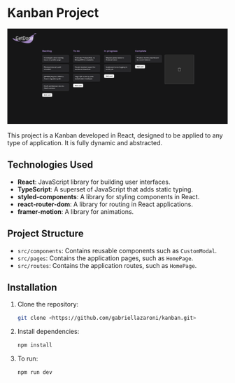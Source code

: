 # Kanban Project

![Project preview](./src/assets/preview.png)

This project is a Kanban developed in React, designed to be applied to any type of application. It is fully dynamic and abstracted. 

## Technologies Used

- **React**: JavaScript library for building user interfaces.
- **TypeScript**: A superset of JavaScript that adds static typing.
- **styled-components**: A library for styling components in React.
- **react-router-dom**: A library for routing in React applications.
- **framer-motion**: A library for animations.

## Project Structure

- `src/components`: Contains reusable components such as `CustomModal`.
- `src/pages`: Contains the application pages, such as `HomePage`.
- `src/routes`: Contains the application routes, such as `HomePage`.

## Installation

1. Clone the repository:

   ```bash
   git clone <https://github.com/gabriellazaroni/kanban.git>

   ```

2. Install dependencies:

   ```bash
   npm install

   ```

2. To run:

    ```bash
    npm run dev

    ```